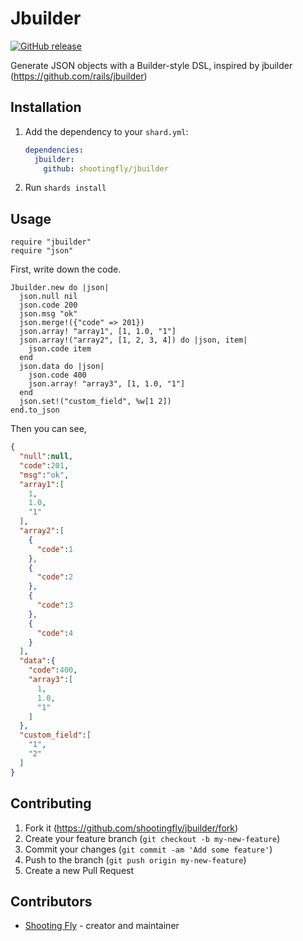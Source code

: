 # Jbuilder
[![GitHub release](https://img.shields.io/github/release/shootingfly/jbuilder.svg)](https://github.com/shootingfly/jbuilder/releases)

Generate JSON objects with a Builder-style DSL, inspired by jbuilder (<https://github.com/rails/jbuilder>)

## Installation

1. Add the dependency to your `shard.yml`:

   ```yaml
   dependencies:
     jbuilder:
       github: shootingfly/jbuilder
   ```

2. Run `shards install`

## Usage

```crystal
require "jbuilder"
require "json"
```

First, write down the code.
```crystal
Jbuilder.new do |json|
  json.null nil
  json.code 200
  json.msg "ok"
  json.merge!({"code" => 201})
  json.array! "array1", [1, 1.0, "1"]
  json.array!("array2", [1, 2, 3, 4]) do |json, item|
    json.code item
  end
  json.data do |json|
    json.code 400
    json.array! "array3", [1, 1.0, "1"]
  end
  json.set!("custom_field", %w[1 2])
end.to_json
```

Then you can see, 
```json
{
  "null":null,
  "code":201,
  "msg":"ok",
  "array1":[
    1,
    1.0,
    "1"
  ],
  "array2":[
    {
      "code":1
    },
    {
      "code":2
    },
    {
      "code":3
    },
    {
      "code":4
    }
  ],
  "data":{
    "code":400,
    "array3":[
      1,
      1.0,
      "1"
    ]
  },
  "custom_field":[
    "1",
    "2"
  ]
}
```

## Contributing

1. Fork it (<https://github.com/shootingfly/jbuilder/fork>)
2. Create your feature branch (`git checkout -b my-new-feature`)
3. Commit your changes (`git commit -am 'Add some feature'`)
4. Push to the branch (`git push origin my-new-feature`)
5. Create a new Pull Request

## Contributors

- [Shooting Fly](https://github.com/shootingfly) - creator and maintainer
